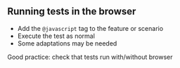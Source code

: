 ## Running tests in the browser

* Add the `@javascript` tag to the feature or scenario
* Execute the test as normal
* Some adaptations may be needed

Good practice: check that tests run with/without browser
